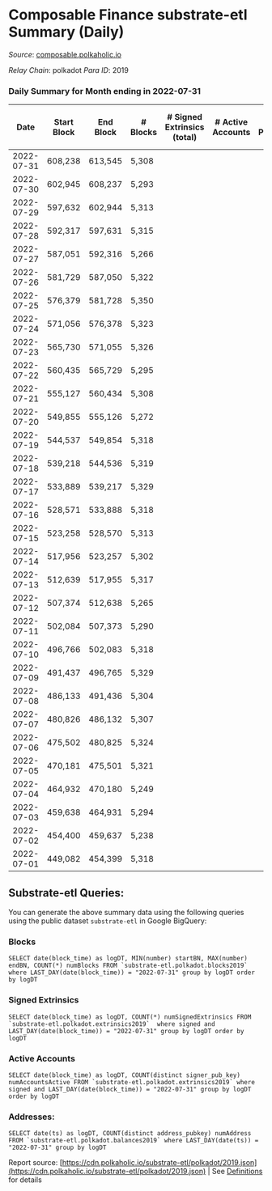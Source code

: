 # Composable Finance substrate-etl Summary (Daily)

_Source_: [composable.polkaholic.io](https://composable.polkaholic.io)

*Relay Chain*: polkadot
*Para ID*: 2019



### Daily Summary for Month ending in 2022-07-31


| Date | Start Block | End Block | # Blocks | # Signed Extrinsics (total) | # Active Accounts | # Passive | # New | # Addresses with Balances | # Events | # Transfers | # XCM Transfers In | # XCM Transfers Out |
| ---- | ----------- | --------- | -------- | --------------------------- | ----------------- | --------- | ----- | ------------------------- | -------- | ----------- | ------------------ | ------------------- |
| 2022-07-31 | 608,238 | 613,545 | 5,308  |  |  |  |  | 6 | 10,619 |   |   |   |
| 2022-07-30 | 602,945 | 608,237 | 5,293  |  |  |  |  | 6 | 10,592 |   |   |   |
| 2022-07-29 | 597,632 | 602,944 | 5,313  |  |  |  |  | 6 | 10,628 |   |   |   |
| 2022-07-28 | 592,317 | 597,631 | 5,315  |  |  |  |  | 6 | 10,633 |   |   |   |
| 2022-07-27 | 587,051 | 592,316 | 5,266  |  |  |  |  | 6 | 10,535 |   |   |   |
| 2022-07-26 | 581,729 | 587,050 | 5,322  |  |  |  |  | 6 | 10,647 |   |   |   |
| 2022-07-25 | 576,379 | 581,728 | 5,350  |  |  |  |  | 6 | 10,703 |   |   |   |
| 2022-07-24 | 571,056 | 576,378 | 5,323  |  |  |  |  | 6 | 10,649 |   |   |   |
| 2022-07-23 | 565,730 | 571,055 | 5,326  |  |  |  |  | 6 | 10,655 |   |   |   |
| 2022-07-22 | 560,435 | 565,729 | 5,295  |  |  |  |  | 6 | 10,593 |   |   |   |
| 2022-07-21 | 555,127 | 560,434 | 5,308  |  |  |  |  | 6 | 10,619 |   |   |   |
| 2022-07-20 | 549,855 | 555,126 | 5,272  |  |  |  |  | 6 | 10,550 |   |   |   |
| 2022-07-19 | 544,537 | 549,854 | 5,318  |  |  |  |  | 6 | 10,639 |   |   |   |
| 2022-07-18 | 539,218 | 544,536 | 5,319  |  |  |  |  | 6 | 10,641 |   |   |   |
| 2022-07-17 | 533,889 | 539,217 | 5,329  |  |  |  |  | 6 | 10,661 |   |   |   |
| 2022-07-16 | 528,571 | 533,888 | 5,318  |  |  |  |  | 6 | 10,639 |   |   |   |
| 2022-07-15 | 523,258 | 528,570 | 5,313  |  |  |  |  | 6 | 10,629 |   |   |   |
| 2022-07-14 | 517,956 | 523,257 | 5,302  |  |  |  |  | 6 | 10,607 |   |   |   |
| 2022-07-13 | 512,639 | 517,955 | 5,317  |  |  |  |  | 6 | 10,637 |   |   |   |
| 2022-07-12 | 507,374 | 512,638 | 5,265  |  |  |  |  | 6 | 10,533 |   |   |   |
| 2022-07-11 | 502,084 | 507,373 | 5,290  |  |  |  |  | 6 | 10,586 |   |   |   |
| 2022-07-10 | 496,766 | 502,083 | 5,318  |  |  |  |  | 6 | 10,639 |   |   |   |
| 2022-07-09 | 491,437 | 496,765 | 5,329  |  |  |  |  | 6 | 10,660 |   |   |   |
| 2022-07-08 | 486,133 | 491,436 | 5,304  |  |  |  |  | 6 | 10,611 |   |   |   |
| 2022-07-07 | 480,826 | 486,132 | 5,307  |  |  |  |  | 6 | 10,617 |   |   |   |
| 2022-07-06 | 475,502 | 480,825 | 5,324  |  |  |  |  | 6 | 10,651 |   |   |   |
| 2022-07-05 | 470,181 | 475,501 | 5,321  |  |  |  |  | 6 | 10,645 |   |   |   |
| 2022-07-04 | 464,932 | 470,180 | 5,249  |  |  |  |  | 6 | 10,501 |   |   |   |
| 2022-07-03 | 459,638 | 464,931 | 5,294  |  |  |  |  | 6 | 10,591 |   |   |   |
| 2022-07-02 | 454,400 | 459,637 | 5,238  |  |  |  |  | 6 | 10,479 |   |   |   |
| 2022-07-01 | 449,082 | 454,399 | 5,318  |  |  |  |  | 6 | 10,642 |   |   |   |

## Substrate-etl Queries:
You can generate the above summary data using the following queries using the public dataset `substrate-etl` in Google BigQuery:


### Blocks
```
SELECT date(block_time) as logDT, MIN(number) startBN, MAX(number) endBN, COUNT(*) numBlocks FROM `substrate-etl.polkadot.blocks2019`  where LAST_DAY(date(block_time)) = "2022-07-31" group by logDT order by logDT
```


### Signed Extrinsics
```
SELECT date(block_time) as logDT, COUNT(*) numSignedExtrinsics FROM `substrate-etl.polkadot.extrinsics2019`  where signed and LAST_DAY(date(block_time)) = "2022-07-31" group by logDT order by logDT
```


### Active Accounts
```
SELECT date(block_time) as logDT, COUNT(distinct signer_pub_key) numAccountsActive FROM `substrate-etl.polkadot.extrinsics2019` where signed and LAST_DAY(date(block_time)) = "2022-07-31" group by logDT order by logDT
```


### Addresses:
```
SELECT date(ts) as logDT, COUNT(distinct address_pubkey) numAddress FROM `substrate-etl.polkadot.balances2019` where LAST_DAY(date(ts)) = "2022-07-31" group by logDT
```



Report source: [https://cdn.polkaholic.io/substrate-etl/polkadot/2019.json](https://cdn.polkaholic.io/substrate-etl/polkadot/2019.json) | See [Definitions](/DEFINITIONS.md) for details
